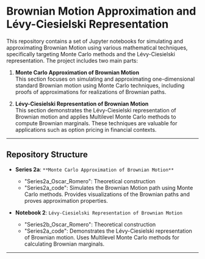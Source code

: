# Brownian Motion Approximation and Lévy-Ciesielski Representation

This repository contains a set of Jupyter notebooks for simulating and approximating Brownian Motion using various mathematical techniques, specifically targeting Monte Carlo methods and the Lévy-Ciesielski representation. The project includes two main parts:

1. **Monte Carlo Approximation of Brownian Motion**  
   This section focuses on simulating and approximating one-dimensional standard Brownian motion using Monte Carlo techniques, including proofs of approximations for realizations of Brownian paths.

2. **Lévy-Ciesielski Representation of Brownian Motion**  
   This section demonstrates the Lévy-Ciesielski representation of Brownian motion and applies Multilevel Monte Carlo methods to compute Brownian marginals. These techniques are valuable for applications such as option pricing in financial contexts.

---

## Repository Structure

- **Series 2a**: ` **Monte Carlo Approximation of Brownian Motion**  `
  - "Series2a_Oscar_Romero": Theoretical construction
  - "Series2a_code": Simulates the Brownian Motion path using Monte Carlo methods. Provides visualizations of the Brownian paths and proves approximation properties.
  
- **Notebook 2**: `Lévy-Ciesielski Representation of Brownian Motion`
  - "Series2b_Oscar_Romero": Theoretical construction
  - "Series2a_code": Demonstrates the Lévy-Ciesielski representation of Brownian motion. Uses Multilevel Monte Carlo methods for calculating Brownian marginals.
  
---

